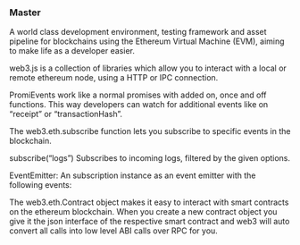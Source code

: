 ### Master

A world class development environment, testing framework and asset pipeline for blockchains
using the Ethereum Virtual Machine (EVM), aiming to make life as a developer easier.

web3.js is a collection of libraries which allow you to interact with a local or remote
ethereum node, using a HTTP or IPC connection.

PromiEvents work like a normal promises with added on, once and off functions.
This way developers can watch for additional events like on “receipt” or “transactionHash”.

The web3.eth.subscribe function lets you subscribe to specific events in the blockchain.

subscribe(“logs”)
Subscribes to incoming logs, filtered by the given options.

EventEmitter: An subscription instance as an event emitter with the following events:

The web3.eth.Contract object makes it easy to interact with smart contracts on the ethereum blockchain.
When you create a new contract object you give it the json interface of the respective smart contract
and web3 will auto convert all calls into low level ABI calls over RPC for you.
